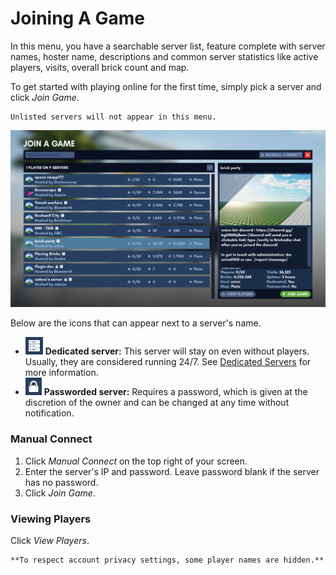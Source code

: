 # Joining A Game

In this menu, you have a searchable server list, feature complete with server names, hoster name, descriptions  and common server statistics like active players, visits, overall brick count and map.

To get started with playing online for the first time, simply pick a server and click _Join Game_.

``` admonish note
Unlisted servers will not appear in this menu.
```

![join_game_menu.png](../assets/players/joining_a_game/server_list.png)

Below are the icons that can appear next to a server's name.
* ![server_list_dedicated.png](../assets/players/joining_a_game/dedicated.png) **Dedicated server:** This server will stay on even without players. Usually, they are considered running 24/7. See [Dedicated Servers]() for more information.
* ![server_list_passworded.png](../assets/players/joining_a_game/passworded.png) **Passworded server:** Requires a password, which is given at the discretion of the owner and can be changed at any time without notification.

### Manual Connect

1. Click _Manual Connect_ on the top right of your screen.
2. Enter the server's IP and password. Leave password blank if the server has no password.
3. Click _Join Game_.

### Viewing Players

Click _View Players_.

``` admonish note
**To respect account privacy settings, some player names are hidden.**
```